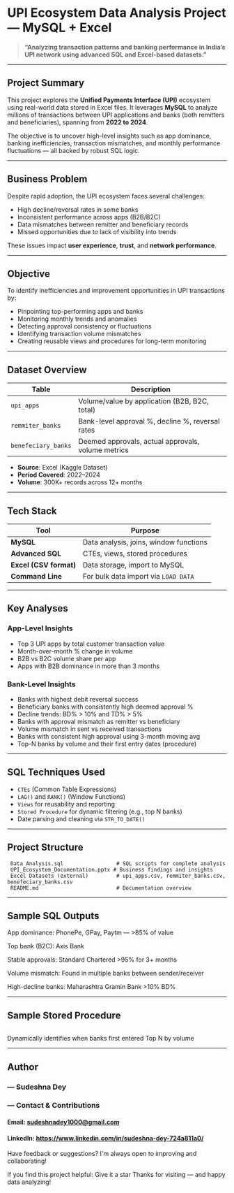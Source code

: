 #  UPI Ecosystem Data Analysis Project — MySQL + Excel

> **“Analyzing transaction patterns and banking performance in India’s UPI network using advanced SQL and Excel-based datasets.”**

---

##  Project Summary

This project explores the **Unified Payments Interface (UPI)** ecosystem using real-world data stored in Excel files. It leverages **MySQL** to analyze millions of transactions between UPI applications and banks (both remitters and beneficiaries), spanning from **2022 to 2024**.

The objective is to uncover high-level insights such as app dominance, banking inefficiencies, transaction mismatches, and monthly performance fluctuations — all backed by robust SQL logic.

---

##  Business Problem

Despite rapid adoption, the UPI ecosystem faces several challenges:

- High decline/reversal rates in some banks  
- Inconsistent performance across apps (B2B/B2C)  
- Data mismatches between remitter and beneficiary records  
- Missed opportunities due to lack of visibility into trends  

These issues impact **user experience**, **trust**, and **network performance**.

---

##  Objective

To identify inefficiencies and improvement opportunities in UPI transactions by:

- Pinpointing top-performing apps and banks  
- Monitoring monthly trends and anomalies  
- Detecting approval consistency or fluctuations  
- Identifying transaction volume mismatches  
- Creating reusable views and procedures for long-term monitoring  

---

##  Dataset Overview

| Table | Description |
|-------|-------------|
| `upi_apps` | Volume/value by application (B2B, B2C, total) |
| `remmiter_banks` | Bank-level approval %, decline %, reversal rates |
| `benefeciary_banks` | Deemed approvals, actual approvals, volume metrics |

- **Source**: Excel (Kaggle Dataset)
- **Period Covered**: 2022–2024  
- **Volume**: 300K+ records across 12+ months

---

##  Tech Stack

| Tool | Purpose |
|------|---------|
| **MySQL** | Data analysis, joins, window functions |
| **Advanced SQL** | CTEs, views, stored procedures |
| **Excel (CSV format)** | Data storage, import to MySQL |
| **Command Line** | For bulk data import via `LOAD DATA` |

---

##  Key Analyses

###  App-Level Insights
- Top 3 UPI apps by total customer transaction value  
- Month-over-month % change in volume  
- B2B vs B2C volume share per app  
- Apps with B2B dominance in more than 3 months  

###  Bank-Level Insights
- Banks with highest debit reversal success  
- Beneficiary banks with consistently high deemed approval %  
- Decline trends: BD% > 10% and TD% > 5%  
- Banks with approval mismatch as remitter vs beneficiary  
- Volume mismatch in sent vs received transactions  
- Banks with consistent high approval using 3-month moving avg  
- Top-N banks by volume and their first entry dates (procedure)

---

##  SQL Techniques Used

- `CTEs` (Common Table Expressions)  
- `LAG()` and `RANK()` (Window Functions)  
- `Views` for reusability and reporting  
- `Stored Procedure` for dynamic filtering (e.g., top N banks)  
- Date parsing and cleaning via `STR_TO_DATE()`

---

##  Project Structure

```plaintext
 Data Analysis.sql                 # SQL scripts for complete analysis
 UPI_Ecosystem_Documentation.pptx # Business findings and insights
 Excel Datasets (external)         # upi_apps.csv, remmiter_banks.csv, benefeciary_banks.csv
 README.md                         # Documentation overview
```
---

## Sample SQL Outputs
App dominance: PhonePe, GPay, Paytm — >85% of value

Top bank (B2C): Axis Bank

Stable approvals: Standard Chartered >95% for 3+ months

Volume mismatch: Found in multiple banks between sender/receiver

High-decline banks: Maharashtra Gramin Bank >10% BD%

---
## Sample Stored Procedure
```CALL get_topN_entry_by_volume_filtered(5);
```
Dynamically identifies when banks first entered Top N by volume

---

## Author
### — Sudeshna Dey
###  — Contact & Contributions

####  Email: sudeshnadey1000@gmail.com
####  LinkedIn: https://www.linkedin.com/in/sudeshna-dey-724a811a0/
 Have feedback or suggestions? I'm always open to improving and collaborating!
 
If you find this project helpful:
Give it a star
Thanks for visiting — and happy data analyzing!
